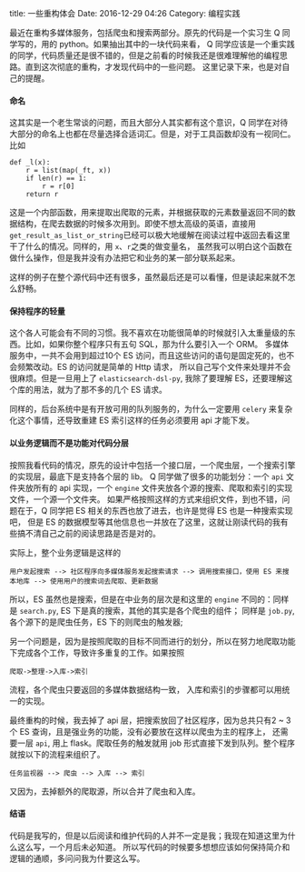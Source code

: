 title: 一些重构体会
Date: 2016-12-29 04:26
Category: 编程实践

最近在重构多媒体服务，包括爬虫和搜索两部分。原先的代码是一个实习生 Q 同学写的，用的 python。如果抽出其中的一块代码来看，
 Q 同学应该是一个重实践的同学，代码质量还是很不错的，但是之前看的时候我还是很难理解他的编程思路。直到这次彻底的重构，才发现代码中的一些问题。
这里记录下来，也是对自己的提醒。

#### 命名
这其实是一个老生常谈的问题，而且大部分人其实都有这个意识，Q 同学在对待大部分的命名上也都在尽量选择合适词汇。但是，对于工具函数却没有一视同仁。
比如

    def _l(x):
        r = list(map(_ft, x))
        if len(r) == 1:
            r = r[0]
        return r

这是一个内部函数，用来提取出爬取的元素，并根据获取的元素数量返回不同的数据结构，在爬去数据的时候多次用到。即使不想太高级的英语，直接用
`get_result_as_list_or_string`已经可以极大地缓解在阅读过程中返回去看这里干了什么的情况。同样的，用 `x`、`r`之类的做变量名，
虽然我可以明白这个函数在做什么操作，但是我并没有办法把它和业务的某一部分联系起来。

这样的例子在整个源代码中还有很多，虽然最后还是可以看懂，但是读起来就不怎么舒畅。

#### 保持程序的轻量

这个各人可能会有不同的习惯。我不喜欢在功能很简单的时候就引入太重量级的东西。比如，如果你整个程序只有五句 SQL，那为什么要引入一个 ORM。
多媒体服务中，一共不会用到超过10个 ES 访问，而且这些访问的语句是固定死的，也不会频繁改动。ES 的访问就是简单的 Http 请求，
所以自己写个文件来处理并不会很麻烦。但是一旦用上了 `elasticsearch-dsl-py`, 我除了要理解 ES，还要理解这个库的用法，就为了那不多的几个 ES 请求。

同样的，后台系统中是有开放可用的队列服务的，为什么一定要用 `celery` 来复杂化这个事情，还导致重建 ES 索引这样的任务必须要用 api 才能下发。

#### 以业务逻辑而不是功能对代码分层
按照我看代码的情况，原先的设计中包括一个接口层，一个爬虫层，一个搜索引擎的实现层，最底下是支持各个层的 lib。
Q 同学做了很多的功能划分：一个 `api` 文件夹放所有的 api 实现，一个 `engine` 文件夹放各个源的搜索、爬取和索引的实现文件，一个源一个文件夹。
如果严格按照这样的方式来组织文件，到也不错，问题在于，Q 同学把 ES 相关的东西也放了进去，也许是觉得 ES 也是一种搜索实现吧，
但是 ES 的数据模型等其他信息也一并放在了这里，这就让刚读代码的我有些搞不清自己之前的阅读思路是否是对的。

实际上，整个业务逻辑是这样的

    用户发起搜索 --> 社区程序向多媒体服务发起搜索请求 --> 调用搜索接口，使用 ES 来搜本地库 --> 使用用户的搜索词去爬取、更新数据

所以，ES 虽然也是搜索，但是在中业务的层次是和这里的 `engine` 不同的：同样是 `search.py`, ES 下是真的搜索，其他的其实是各个爬虫的组件；
同样是 `job.py`, 各个源下的是爬虫任务，ES 下的则爬虫的触发器;

另一个问题是，因为是按照爬取的目标不同而进行的划分，所以在努力地爬取功能下完成各个工作，导致许多重复的工作。如果按照

    爬取->整理->入库->索引

流程，各个爬虫只要返回的多媒体数据结构一致， 入库和索引的步骤都可以用统一的实现。

最终重构的时候，我去掉了 api 层，把搜索放回了社区程序，因为总共只有2 ~ 3个 ES 查询，且是强业务的功能，没有必要放在这样以爬虫为主的程序上，
还需要一层 `api`, 用上 flask。爬取任务的触发就用 job 形式直接下发到队列。整个程序就按以下的流程来组织了。

    任务监视器 --> 爬虫 --> 入库 --> 索引

又因为，去掉额外的爬取源，所以合并了爬虫和入库。

#### 结语

代码是我写的，但是以后阅读和维护代码的人并不一定是我；我现在知道这里为什么这么写，一个月后未必知道。
所以写代码的时候要多想想应该如何保持简介和逻辑的通顺，多问问我为什要这么写。

